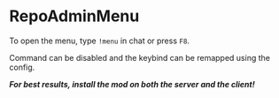 # RepoAdminMenu

To open the menu, type `!menu` in chat or press `F8`.

Command can be disabled and the keybind can be remapped using the config.

***For best results, install the mod on both the server and the client!***
